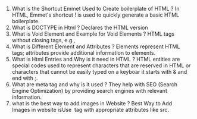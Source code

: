 1. What is the Shortcut Emmet Used to Create boilerplate of HTML ?
    In HTML, Emmet's shortcut ! is used to quickly generate a basic HTML boilerplate.
2. What is DOCTYPE in Html ?
     Declares the HTML version 
3. What is Void Element and Example for Void Elements ?
    HTML tags without closing tags, e.g., <img>
4. What is Different Element and Attributes ?
    Elements represent HTML tags; attributes provide additional information to elements.
5. What is Html Entries and Why is it need in HTML ?
   HTML entities are special codes used to represent characters that are reserved in HTML or characters that cannot be easily typed on a keyboar it starts with & and end with ;.
6. What are meta tag and why is it used ?
   They help with SEO (Search Engine Optimization) by providing search engines with relevant information.
10. what is the best way to add images in Website ?
    Best Way to Add Images in website isUse <img> tag with appropriate attributes like src.
